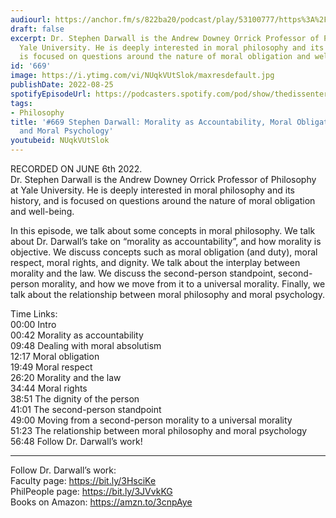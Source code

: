 ```yaml
---
audiourl: https://anchor.fm/s/822ba20/podcast/play/53100777/https%3A%2F%2Fd3ctxlq1ktw2nl.cloudfront.net%2Fstaging%2F2022-5-6%2Fbafb1673-0dfb-e3af-ecc4-e123fe8b7b45.m4a
draft: false
excerpt: Dr. Stephen Darwall is the Andrew Downey Orrick Professor of Philosophy at
  Yale University. He is deeply interested in moral philosophy and its history, and
  is focused on questions around the nature of moral obligation and well-being.
id: '669'
image: https://i.ytimg.com/vi/NUqkVUtSlok/maxresdefault.jpg
publishDate: 2022-08-25
spotifyEpisodeUrl: https://podcasters.spotify.com/pod/show/thedissenter/episodes/669-Stephen-Darwall-Morality-as-Accountability--Moral-Obligation--Rights--and-Moral-Psychology-e1jj0p9
tags:
- Philosophy
title: '#669 Stephen Darwall: Morality as Accountability, Moral Obligation, Rights,
  and Moral Psychology'
youtubeid: NUqkVUtSlok
---
```

<div class="timelinks">

RECORDED ON JUNE 6th 2022.  
Dr. Stephen Darwall is the Andrew Downey Orrick Professor of Philosophy at Yale University. He is deeply interested in moral philosophy and its history, and is focused on questions around the nature of moral obligation and well-being.

In this episode, we talk about some concepts in moral philosophy. We talk about Dr. Darwall’s take on “morality as accountability”, and how morality is objective. We discuss concepts such as moral obligation (and duty), moral respect, moral rights, and dignity. We talk about the interplay between morality and the law. We discuss the second-person standpoint, second-person morality, and how we move from it to a universal morality. Finally, we talk about the relationship between moral philosophy and moral psychology.

Time Links:  
<time>00:00</time> Intro  
<time>00:42</time> Morality as accountability  
<time>09:48</time> Dealing with moral absolutism  
<time>12:17</time> Moral obligation  
<time>19:49</time> Moral respect  
<time>26:20</time> Morality and the law  
<time>34:44</time> Moral rights  
<time>38:51</time> The dignity of the person  
<time>41:01</time> The second-person standpoint  
<time>49:00</time> Moving from a second-person morality to a universal morality  
<time>51:23</time> The relationship between moral philosophy and moral psychology  
<time>56:48</time> Follow Dr. Darwall’s work!

---

Follow Dr. Darwall’s work:  
Faculty page: https://bit.ly/3HsciKe  
PhilPeople page: https://bit.ly/3JVvkKG  
Books on Amazon: https://amzn.to/3cnpAye
</div>

